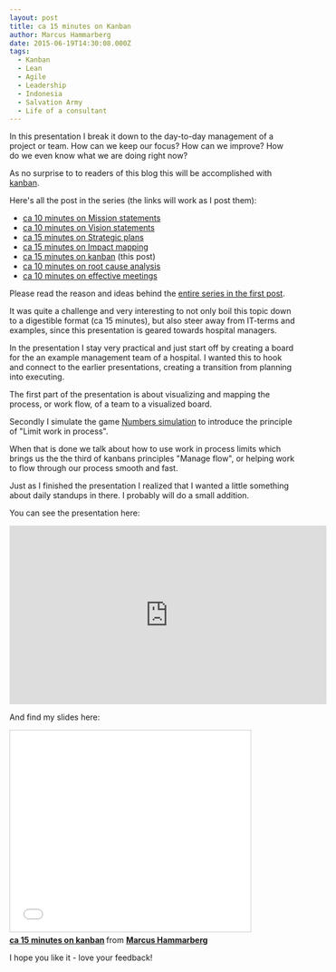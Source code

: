 ```yaml
---
layout: post
title: ca 15 minutes on Kanban
author: Marcus Hammarberg
date: 2015-06-19T14:30:08.000Z
tags:
  - Kanban
  - Lean
  - Agile
  - Leadership
  - Indonesia
  - Salvation Army
  - Life of a consultant
---
```


In this presentation I break it down to the day-to-day management of a project or team. How can we keep our focus? How can we improve? How do we even know what we are doing right now?

As no surprise to to readers of this blog this will be accomplished with [kanban](http://bit.ly/theKanbanBook).

Here's all the post in the series (the links will work as I post them):

* [ca 10 minutes on Mission statements](/2015/06/ca-minutes-on-mission.html)
* [ca 10 minutes on Vision statements](/2015/06/ca-minutes-on-vision-statements.html)
* [ca 15 minutes on Strategic plans](/2015/06/ca-minutes-on-strategic-plans.html)
* [ca 15 minutes on Impact mapping](/2015/06/ca-minutes-on-impact-mapping.html)
* [ca 15 minutes on kanban](/2015/06/ca-minutes-on-kanban.html) (this post)
* [ca 10 minutes on root cause analysis](/2015/07/ca-minutes-on-root-cause-analysis.html)
* [ca 10 minutes on effective meetings](/2015/08/ca-minutes-on-effective-meetings.html)

Please read the reason and ideas behind the [entire series in the first post](/2015/06/new-series-marcus-on-business.html).

<!-- excerpt-end -->

It was quite a challenge and very interesting to not only boil this topic down to a digestible format (ca 15 minutes), but also steer away from IT-terms and examples, since this presentation is geared towards hospital managers.

In the presentation I stay very practical and just start off by creating a board for the an example management team of a hospital. I wanted this to hook and connect to the earlier presentations, creating a transition from planning into executing.

The first part of the presentation is about visualizing and mapping the process, or work flow, of a team to a visualized board.

Secondly I simulate the game [Numbers simulation](http://www.slideshare.net/marcusoftnet/numbers-simulation-a-demonstration-of-lean-in-action) to introduce the principle of "Limit work in process".

When that is done we talk about how to use work in process limits which brings us the the third of kanbans principles "Manage flow", or helping work to flow through our process smooth and fast.

Just as I finished the presentation I realized that I wanted a little something about daily standups in there. I probably will do a small addition.

You can see the presentation here:
<iframe width="560" height="315" src="https://www.youtube.com/embed/0rW2t19kPN0" frameborder="0" allowfullscreen></iframe>

And find my slides here:
<iframe src="//www.slideshare.net/slideshow/embed_code/key/vBHi47Dxfj3Rmt" width="425" height="355" frameborder="0" marginwidth="0" marginheight="0" scrolling="no" style="border:1px solid #CCC; border-width:1px; margin-bottom:5px; max-width: 100%;" allowfullscreen> </iframe> <div style="margin-bottom:5px"> <strong> <a href="//www.slideshare.net/marcusoftnet/ca-15-minutes-on-kanban" title="ca 15 minutes on kanban" target="_blank">ca 15 minutes on kanban</a> </strong> from <strong><a href="//www.slideshare.net/marcusoftnet" target="_blank">Marcus Hammarberg</a></strong> </div>

I hope you like it - love your feedback!
